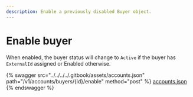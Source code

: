 ```yaml
---
description: Enable a previously disabled Buyer object.
---
```


# Enable buyer

When enabled, the buyer status will change to `Active` if the buyer has `ExternalId` assigned or Enabled otherwise.

{% swagger src="../../../../.gitbook/assets/accounts.json" path="/v1/accounts/buyers/{id}/enable" method="post" %}
[accounts.json](../../../../.gitbook/assets/accounts.json)
{% endswagger %}
